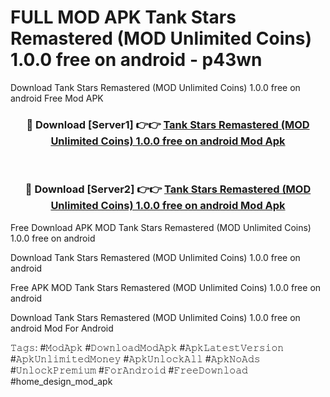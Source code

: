 # FULL MOD APK Tank Stars Remastered (MOD Unlimited Coins) 1.0.0 free on android - p43wn
Download Tank Stars Remastered (MOD Unlimited Coins) 1.0.0 free on android Free Mod APK

<div align="center">
<h3>🔴 Download [Server1] 👉👉 <a href="https://apk-comot.site?title=Tank_Stars_Remastered_(MOD_Unlimited_Coins)_1.0.0_free_on_android">Tank Stars Remastered (MOD Unlimited Coins) 1.0.0 free on android Mod Apk</a></h3><br>

<h3>🔴 Download [Server2] 👉👉 <a href="https://apk-comot.site?title=Tank_Stars_Remastered_(MOD_Unlimited_Coins)_1.0.0_free_on_android">Tank Stars Remastered (MOD Unlimited Coins) 1.0.0 free on android Mod Apk</a></h3>
</div>


Free Download APK MOD Tank Stars Remastered (MOD Unlimited Coins) 1.0.0 free on android

Download Tank Stars Remastered (MOD Unlimited Coins) 1.0.0 free on android 

Free APK MOD Tank Stars Remastered (MOD Unlimited Coins) 1.0.0 free on android 

Download Tank Stars Remastered (MOD Unlimited Coins) 1.0.0 free on android Mod For Android

𝚃𝚊𝚐𝚜: #𝙼𝚘𝚍𝙰𝚙𝚔 #𝙳𝚘𝚠𝚗𝚕𝚘𝚊𝚍𝙼𝚘𝚍𝙰𝚙𝚔 #𝙰𝚙𝚔𝙻𝚊𝚝𝚎𝚜𝚝𝚅𝚎𝚛𝚜𝚒𝚘𝚗 #𝙰𝚙𝚔𝚄𝚗𝚕𝚒𝚖𝚒𝚝𝚎𝚍𝙼𝚘𝚗𝚎𝚢 #𝙰𝚙𝚔𝚄𝚗𝚕𝚘𝚌𝚔𝙰𝚕𝚕 #𝙰𝚙𝚔𝙽𝚘𝙰𝚍𝚜 #𝚄𝚗𝚕𝚘𝚌𝚔𝙿𝚛𝚎𝚖𝚒𝚞𝚖 #𝙵𝚘𝚛𝙰𝚗𝚍𝚛𝚘𝚒𝚍 #𝙵𝚛𝚎𝚎𝙳𝚘𝚠𝚗𝚕𝚘𝚊𝚍 #home_design_mod_apk